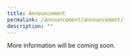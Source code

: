 ```yaml
---
title: Announcement
permalink: /announcement/announcement/
description: ""
---
```

More information will be coming soon.